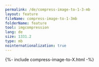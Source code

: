 ```yaml
---
permalink: /de/compress-image-to-1-3-mb
layout: feature
fileName: compress-image-to-1-3mb
folderName: feature
tool: imgcompression
lang: de
size: 1331.2
type: mb
nointernationalization: true
---
```

{%- include compress-image-to-X.html -%}
      